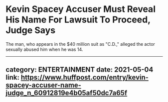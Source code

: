 # Kevin Spacey Accuser Must Reveal His Name For Lawsuit To Proceed, Judge Says

The man, who appears in the $40 million suit as "C.D.," alleged the actor sexually abused him when he was 14.

---
category: ENTERTAINMENT
date: 2021-05-04
link: https://www.huffpost.com/entry/kevin-spacey-accuser-name-judge_n_60912819e4b05af50dc7a65f
---
